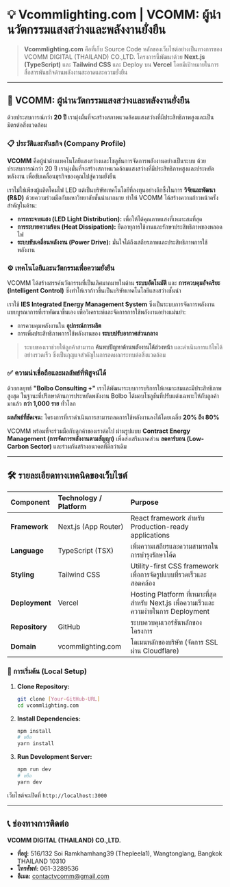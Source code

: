 # 💡 Vcommlighting.com | VCOMM: ผู้นำนวัตกรรมแสงสว่างและพลังงานยั่งยืน

> **Vcommlighting.com** คือที่เก็บ Source Code หลักของเว็บไซต์อย่างเป็นทางการของ VCOMM DIGITAL (THAILAND) CO.,LTD. โครงการนี้พัฒนาด้วย **Next.js (TypeScript)** และ **Tailwind CSS** และ Deploy บน **Vercel** โดยมีเป้าหมายในการสื่อสารพันธกิจด้านพลังงานสะอาดและความยั่งยืน

---

## 🌟 VCOMM: ผู้นำนวัตกรรมแสงสว่างและพลังงานยั่งยืน

ด้วยประสบการณ์กว่า **20 ปี** เรามุ่งมั่นที่จะสร้างสภาพแวดล้อมแสงสว่างที่มีประสิทธิภาพสูงและเป็นมิตรต่อสิ่งแวดล้อม

### 📋 ประวัติและพันธกิจ (Company Profile)

**VCOMM** คือผู้นำด้านเทคโนโลยีแสงสว่างและโซลูชันการจัดการพลังงานอย่างเป็นระบบ ด้วยประสบการณ์กว่า 20 ปี เรามุ่งมั่นที่จะสร้างสภาพแวดล้อมแสงสว่างที่มีประสิทธิภาพสูงและประหยัดพลังงาน เพื่อขับเคลื่อนธุรกิจของคุณไปสู่ความยั่งยืน

เราไม่ใช่เพียงผู้ผลิตโคมไฟ LED แต่เป็นบริษัทเทคโนโลยีที่ลงทุนอย่างลึกซึ้งในการ **วิจัยและพัฒนา (R&D)** ด้วยความร่วมมือกับมหาวิทยาลัยชั้นนำมากมาย ทำให้ VCOMM ได้สร้างความก้าวหน้าครั้งสำคัญในด้าน:

* **การกระจายแสง (LED Light Distribution):** เพื่อให้ได้คุณภาพแสงที่เหมาะสมที่สุด
* **การระบายความร้อน (Heat Dissipation):** ยืดอายุการใช้งานและรักษาประสิทธิภาพของหลอดไฟ
* **ระบบขับเคลื่อนพลังงาน (Power Drive):** มั่นใจได้ถึงเสถียรภาพและประสิทธิภาพการใช้พลังงาน

### ⚙️ เทคโนโลยีและนวัตกรรมเพื่อความยั่งยืน

VCOMM ได้สร้างสรรค์นวัตกรรมที่เป็นเลิศมากมายในด้าน **ระบบอัตโนมัติ** และ **การควบคุมอัจฉริยะ (Intelligent Control)** ซึ่งทำให้เราก้าวขึ้นเป็นบริษัทเทคโนโลยีแสงสว่างชั้นนำ

เราใช้ **IES Integrated Energy Management System** ซึ่งเป็นระบบการจัดการพลังงานแบบบูรณาการที่เราพัฒนาขึ้นเอง เพื่อวิเคราะห์และจัดการการใช้พลังงานอย่างแม่นยำ:

* การควบคุมพลังงานใน **อุปกรณ์การผลิต**
* การเพิ่มประสิทธิภาพการใช้พลังงานของ **ระบบปรับอากาศส่วนกลาง**

> ระบบของเราช่วยให้ลูกค้าสามารถ **ค้นพบปัญหาด้านพลังงานได้ล่วงหน้า** และดำเนินการแก้ไขได้อย่างรวดเร็ว ซึ่งเป็นกุญแจสำคัญในการลดผลกระทบต่อสิ่งแวดล้อม

### ✅ ความน่าเชื่อถือและผลลัพธ์ที่พิสูจน์ได้

ด้วยกลยุทธ์ **"Bolbo Consulting +"** เราได้พัฒนาระบบการบริการให้เหมาะสมและมีประสิทธิภาพสูงสุด ในฐานะที่ปรึกษาด้านการประหยัดพลังงาน Bolbo ได้มอบโซลูชันที่ปรับแต่งเฉพาะให้กับลูกค้ามาแล้ว **กว่า 1,000 ราย** ทั่วโลก

**ผลลัพธ์ที่ชัดเจน:**
โครงการที่เราดำเนินการสามารถลดการใช้พลังงานลงได้โดยเฉลี่ย **20% ถึง 80%**

VCOMM พร้อมที่จะร่วมมือกับลูกค้าของเราต่อไป ผ่านรูปแบบ **Contract Energy Management (การจัดการพลังงานตามสัญญา)** เพื่อส่งเสริมภาคส่วน **ลดคาร์บอน (Low-Carbon Sector)** และร่วมกันสร้างอนาคตที่ดีกว่าเดิม

---

## 🛠️ รายละเอียดทางเทคนิคของเว็บไซต์

| Component | Technology / Platform | Purpose |
| :--- | :--- | :--- |
| **Framework** | Next.js (App Router) | React framework สำหรับ Production-ready applications |
| **Language** | TypeScript (TSX) | เพิ่มความเสถียรและความสามารถในการบำรุงรักษาโค้ด |
| **Styling** | Tailwind CSS | Utility-first CSS framework เพื่อการจัดรูปแบบที่รวดเร็วและสอดคล้อง |
| **Deployment** | Vercel | Hosting Platform ที่เหมาะที่สุดสำหรับ Next.js เพื่อความเร็วและความง่ายในการ Deployment |
| **Repository** | GitHub | ระบบควบคุมเวอร์ชันหลักของโครงการ |
| **Domain** | vcommlighting.com | โดเมนหลักของบริษัท (จัดการ SSL ผ่าน Cloudflare) |

### 🚀 การเริ่มต้น (Local Setup)

1.  **Clone Repository:**
    ```bash
    git clone [Your-GitHub-URL]
    cd vcommlighting.com
    ```
2.  **Install Dependencies:**
    ```bash
    npm install
    # หรือ
    yarn install
    ```
3.  **Run Development Server:**
    ```bash
    npm run dev
    # หรือ
    yarn dev
    ```

เว็บไซต์จะเปิดที่ `http://localhost:3000`

---

## 📞 ช่องทางการติดต่อ

**VCOMM DIGITAL (THAILAND) CO.,LTD.**

* **ที่อยู่:** 516/132 Soi Ramkhamhang39 (Thepleela1), Wangtonglang, Bangkok THAILAND 10310
* **โทรศัพท์:** 061-3289536
* **อีเมล:** contactvcomm@gmail.com
